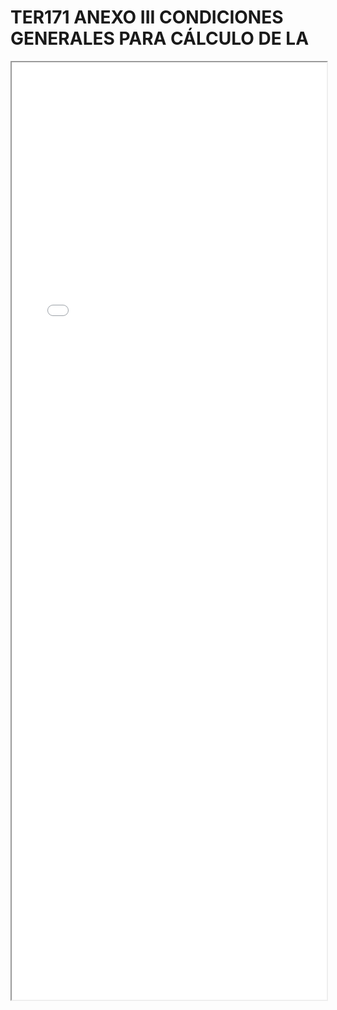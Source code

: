 
# TER171 ANEXO III CONDICIONES GENERALES PARA CÁLCULO DE LA

<iframe src="../TER171 ANEXO III CONDICIONES GENERALES PARA CÁLCULO DE LA.pdf" width="100%" height="1500px"></iframe>

